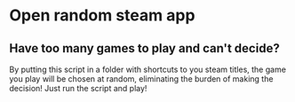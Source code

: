 # Open random steam app
## Have too many games to play and can't decide?
By putting this script in a folder with shortcuts to you steam titles, the game you play will be chosen at random, eliminating the burden of making the decision! Just run the script and play!